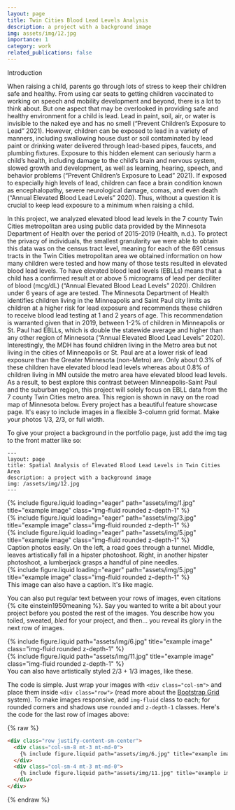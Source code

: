 ```yaml
---
layout: page
title: Twin Cities Blood Lead Levels Analysis
description: a project with a background image
img: assets/img/12.jpg
importance: 1
category: work
related_publications: false
---
```


Introduction

When raising a child, parents go through lots of stress to keep their children safe and healthy. From using car seats to getting children vaccinated to working on speech and mobility development and beyond, there is a lot to think about. But one aspect that may be overlooked in providing safe and healthy environment for a child is lead. Lead in paint, soil, air, or water is invisible to the naked eye and has no smell (“Prevent Children’s Exposure to Lead” 2021). However, children can be exposed to lead in a variety of manners, including swallowing house dust or soil contaminated by lead paint or drinking water delivered through lead-based pipes, faucets, and plumbing fixtures. Exposure to this hidden element can seriously harm a child’s health, including damage to the child’s brain and nervous system, slowed growth and development, as well as learning, hearing, speech, and behavior problems (“Prevent Children’s Exposure to Lead” 2021). If exposed to especially high levels of lead, children can face a brain condition known as encephalopathy, severe neurological damage, comas, and even death (“Annual Elevated Blood Lead Levels” 2020). Thus, without a question it is crucial to keep lead exposure to a minimum when raising a child.

In this project, we analyzed elevated blood lead levels in the 7 county Twin Cities metropolitan area using public data provided by the Minnesota Department of Health over the period of 2015-2019 (Health, n.d.). To protect the privacy of individuals, the smallest granularity we were able to obtain this data was on the census tract level, meaning for each of the 691 census tracts in the Twin Cities metropolitan area we obtained information on how many children were tested and how many of those tests resulted in elevated blood lead levels. To have elevated blood lead levels (EBLLs) means that a child has a confirmed result at or above 5 micrograms of lead per deciliter of blood (mcg/dL) (“Annual Elevated Blood Lead Levels” 2020). Children under 6 years of age are tested. The Minnesota Department of Health identifies children living in the Minneapolis and Saint Paul city limits as children at a higher risk for lead exposure and recommends these children to receive blood lead testing at 1 and 2 years of age. This recommendation is warranted given that in 2019, between 1-2% of children in Minneapolis or St. Paul had EBLLs, which is double the statewide average and higher than any other region of Minnesota (“Annual Elevated Blood Lead Levels” 2020). Interestingly, the MDH has found children living in the Metro area but not living in the cities of Minneapolis or St. Paul are at a lower risk of lead exposure than the Greater Minnesota (non-Metro) are. Only about 0.3% of these children have elevated blood lead levels whereas about 0.8% of children living in MN outside the metro area have elevated blood lead levels. As a result, to best explore this contrast between Minneapolis-Saint Paul and the suburban region, this project will solely focus on EBLL data from the 7 county Twin Cities metro area. This region is shown in navy on the road map of Minnesota below.
Every project has a beautiful feature showcase page.
It's easy to include images in a flexible 3-column grid format.
Make your photos 1/3, 2/3, or full width.

To give your project a background in the portfolio page, just add the img tag to the front matter like so:

    ---
    layout: page
    title: Spatial Analysis of Elevated Blood Lead Levels in Twin Cities Area
    description: a project with a background image
    img: /assets/img/12.jpg
    ---

<div class="row">
    <div class="col-sm mt-3 mt-md-0">
        {% include figure.liquid loading="eager" path="assets/img/1.jpg" title="example image" class="img-fluid rounded z-depth-1" %}
    </div>
    <div class="col-sm mt-3 mt-md-0">
        {% include figure.liquid loading="eager" path="assets/img/3.jpg" title="example image" class="img-fluid rounded z-depth-1" %}
    </div>
    <div class="col-sm mt-3 mt-md-0">
        {% include figure.liquid loading="eager" path="assets/img/5.jpg" title="example image" class="img-fluid rounded z-depth-1" %}
    </div>
</div>
<div class="caption">
    Caption photos easily. On the left, a road goes through a tunnel. Middle, leaves artistically fall in a hipster photoshoot. Right, in another hipster photoshoot, a lumberjack grasps a handful of pine needles.
</div>
<div class="row">
    <div class="col-sm mt-3 mt-md-0">
        {% include figure.liquid loading="eager" path="assets/img/5.jpg" title="example image" class="img-fluid rounded z-depth-1" %}
    </div>
</div>
<div class="caption">
    This image can also have a caption. It's like magic.
</div>

You can also put regular text between your rows of images, even citations {% cite einstein1950meaning %}.
Say you wanted to write a bit about your project before you posted the rest of the images.
You describe how you toiled, sweated, _bled_ for your project, and then... you reveal its glory in the next row of images.

<div class="row justify-content-sm-center">
    <div class="col-sm-8 mt-3 mt-md-0">
        {% include figure.liquid path="assets/img/6.jpg" title="example image" class="img-fluid rounded z-depth-1" %}
    </div>
    <div class="col-sm-4 mt-3 mt-md-0">
        {% include figure.liquid path="assets/img/11.jpg" title="example image" class="img-fluid rounded z-depth-1" %}
    </div>
</div>
<div class="caption">
    You can also have artistically styled 2/3 + 1/3 images, like these.
</div>

The code is simple.
Just wrap your images with `<div class="col-sm">` and place them inside `<div class="row">` (read more about the <a href="https://getbootstrap.com/docs/4.4/layout/grid/">Bootstrap Grid</a> system).
To make images responsive, add `img-fluid` class to each; for rounded corners and shadows use `rounded` and `z-depth-1` classes.
Here's the code for the last row of images above:

{% raw %}

```html
<div class="row justify-content-sm-center">
  <div class="col-sm-8 mt-3 mt-md-0">
    {% include figure.liquid path="assets/img/6.jpg" title="example image" class="img-fluid rounded z-depth-1" %}
  </div>
  <div class="col-sm-4 mt-3 mt-md-0">
    {% include figure.liquid path="assets/img/11.jpg" title="example image" class="img-fluid rounded z-depth-1" %}
  </div>
</div>
```

{% endraw %}

